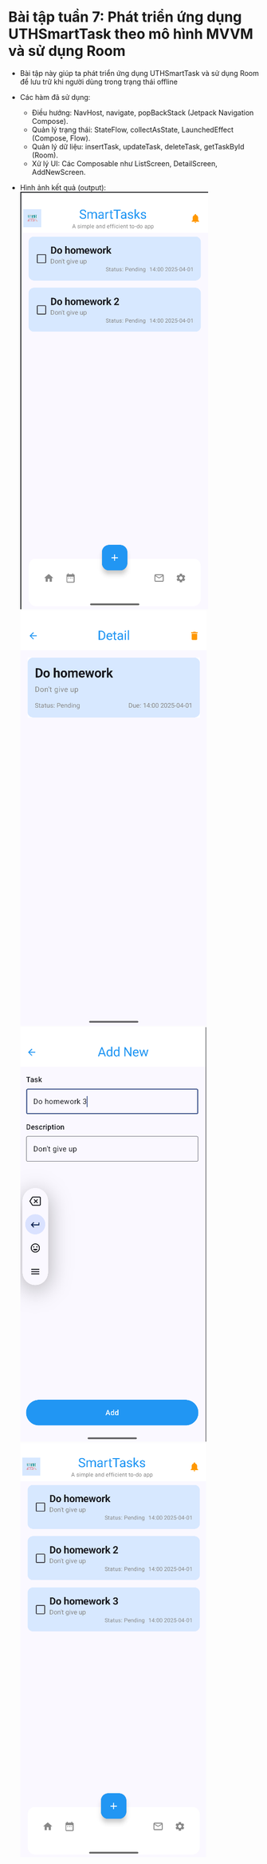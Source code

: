 # Bài tập tuần 7: Phát triển ứng dụng UTHSmartTask theo mô hình MVVM và sử dụng Room
- Bài tập này giúp ta phát triển ứng dụng UTHSmartTask và sử dụng Room để lưu trữ khi người dùng trong trạng thái offline

- Các hàm đã sử dụng:
    + Điều hướng: NavHost, navigate, popBackStack (Jetpack Navigation Compose).
    + Quản lý trạng thái: StateFlow, collectAsState, LaunchedEffect (Compose, Flow).
    + Quản lý dữ liệu: insertTask, updateTask, deleteTask, getTaskById (Room).
    + Xử lý UI: Các Composable như ListScreen, DetailScreen, AddNewScreen.

- Hình ảnh kết quả (output):  
![Màn hình hiển thị list](image.png)  
![Màn hình chi tiết](image-1.png)  
![Thêm 1 danh sách mới](image-2.png)  
![Màn hình hiển thị list được cập nhật](image-3.png)  
